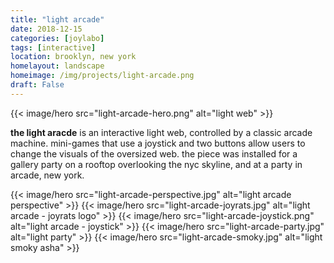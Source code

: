 ```yaml
---
title: "light arcade"
date: 2018-12-15
categories: [joylabo]
tags: [interactive]
location: brooklyn, new york
homelayout: landscape
homeimage: /img/projects/light-arcade.png
draft: False
---
```


{{< image/hero src="light-arcade-hero.png" alt="light web" >}}

**the light aracde** is an interactive light web, controlled by a classic arcade machine. mini-games that use a joystick and two buttons allow users to change the visuals of the oversized web. the piece was installed for a gallery party on a rooftop overlooking the nyc skyline, and at a party in arcade, new york.


{{< image/hero src="light-arcade-perspective.jpg" alt="light arcade perspective" >}}
{{< image/hero src="light-arcade-joyrats.jpg" alt="light arcade - joyrats logo" >}}
{{< image/hero src="light-arcade-joystick.png" alt="light arcade - joystick" >}}
{{< image/hero src="light-arcade-party.jpg" alt="light party" >}}
{{< image/hero src="light-arcade-smoky.jpg" alt="light smoky asha" >}}
